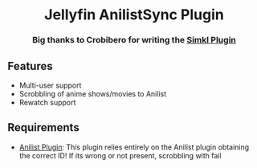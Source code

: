 <h1 align="center">Jellyfin AnilistSync Plugin</h1>
<h3 align="center">Big thanks to Crobibero for writing the <a href="https://github.com/crobibero/jellyfin-plugin-simkl">Simkl Plugin</a></h3>


## Features
- Multi-user support
- Scrobbling of anime shows/movies to Anilist
- Rewatch support


## Requirements
- <a href="https://github.com/jellyfin/jellyfin-plugin-anilist">Anilist Plugin</a>: This plugin relies entirely on the Anilist plugin obtaining the correct ID! If its wrong or not present, scrobbling with fail
